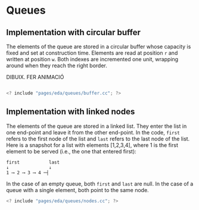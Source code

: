 # Queues

## Implementation with circular buffer

The elements of the queue are stored in a circular buffer whose capacity is
fixed and set at construction time. Elements are read at position `r` and
written at position `w`. Both indexes are incremented one unit, wrapping
around when they reach the right border.

DIBUIX. FER ANIMACIÓ

```c++

<? include "pages/eda/queues/buffer.cc"; ?>

```

## Implementation with linked nodes

The elements of the queue are stored in a linked list. They enter the list in
one end-point and leave it from the other end-point. In the code, `first`
refers to the first node of the list and `last` refers to the last node of the
list. Here is a snapshot for a list with elements [1,2,3,4], where 1 is the
first element to be served (i.e., the one that entered first):

```c++text
first           last
↓               ↓
1 ⟶ 2 ⟶ 3 ⟶ 4 ─┤
```

In the case of an empty queue, both `first` and `last` are null. In the case
of a queue with a single element, both point to the same node.

```c++
<? include "pages/eda/queues/nodes.cc"; ?>
```

<Autors autors="jpetit roura jordic"/>
